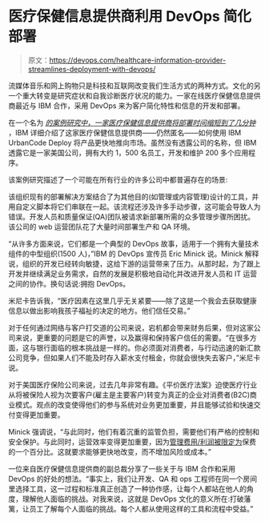 # 医疗保健信息提供商利用 DevOps 简化部署

> 原文：<https://devops.com/healthcare-information-provider-streamlines-deployment-with-devops/>

流媒体音乐和网上购物只是科技和互联网改变我们生活方式的两种方式。文化的另一个重大转变是研究症状和自我诊断医疗状况的能力。一家在线医疗保健信息提供商最近与 IBM 合作，采用 DevOps 来为客户简化特性和信息的开发和部署。

在一个名为 *[的案例研究中，一家医疗保健信息提供商将部署时间缩短到了几分钟](https://www-03.ibm.com/software/businesscasestudies/us/en?synkey=S332703P92865Z69)* ，IBM 详细介绍了这家医疗保健信息提供商——仍然匿名——如何使用 IBM UrbanCode Deploy 将产品更快地推向市场。虽然没有透露公司的名称，但 IBM 透露它是一家美国公司，拥有大约 1，500 名员工，开发和维护 200 多个应用程序。

该案例研究描述了一个可能在所有行业的许多公司中都普遍存在的场景:

该组织现有的部署解决方案结合了为其他目的(如管理或内容管理)设计的工具，并用自定义脚本将它们串联在一起。该流程还涉及许多手动步骤，这可能会导致人为错误。开发人员和质量保证(QA)团队被请求新部署所需的众多管理步骤所困扰。该公司的 web 运营团队花了大量时间部署生产和 QA 环境。

“从许多方面来说，它们都是一个典型的 DevOps 故事，适用于一个拥有大量技术组件的中型组织(1500 人)，”IBM 的 DevOps 宣传员 Eric Minick 说。Minick 解释说，组织的开发已经转向敏捷，这给下游的运营带来了压力。从那时起，为了跟上开发并继续满足业务需求，自然的发展是积极地自动化并改进开发人员和 IT 运营之间的协作。换句话说:拥抱 DevOps。

米尼卡告诉我，“医疗因素在这里几乎无关紧要——除了这是一个我会去获取健康信息以做出影响我孩子福祉的决定的地方。他们信任交易。”

对于任何通过网络与客户打交道的公司来说，宕机都会带来财务后果，但对这家公司来说，更重要的问题是它的声誉，以及赢得和保持客户信任的需要。“在很多方面，这与银行面临的根本挑战是一样的。你必须面对消费者，与行动迅速的新汇款公司竞争，但如果人们不能及时存入薪水支付租金，你就会很快失去客户，”米尼卡说。

对于美国医疗保险公司来说，过去几年非常有趣。《平价医疗法案》迫使医疗行业从将被保险人视为次要客户(雇主是主要客户)转变为真正的企业对消费者(B2C)商业模式。观点的改变使得他们的参与系统对业务更加重要，并且能够试验和快速交付变得更加重要。

Minick 强调说，“与此同时，他们有着沉重的监管负担，需要他们有严格的控制和安全保护。与此同时，运营效率变得更加重要，因为[管理费用/利润被限定为](http://www.ncsl.org/research/health/health-insurance-medical-loss-ratios.aspx)保费的一个百分比。这就要求能够更快地改变，而不增加风险或成本。”

一位来自医疗保健信息提供商的副总裁分享了一些关于与 IBM 合作和采用 DevOps 的好处的想法。“事实上，我们让开发、QA 和 ops 工程师在同一个房间里选择工具，这一过程和标准真正创造了一种协作感，让每个人都站在他人的角度，理解他人面临的挑战。对我来说，这就是 DevOps 文化的意义所在:打破藩篱，让员工了解每个人面临的挑战。每个人都从使用这样的工具和流程中受益。”